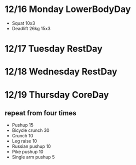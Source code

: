 # 12/16 Monday LowerBodyDay
* Squat 10x3
* Deadlift 26kg 15x3

# 12/17 Tuesday RestDay

# 12/18 Wednesday RestDay

# 12/19 Thursday CoreDay
## repeat from four times
* Pushup 15
* Bicycle crunch 30
* Crunch 10
* Leg raise 10
* Russian pushup 10
* Pike pushup 10
* Single arm pushup 5
 
